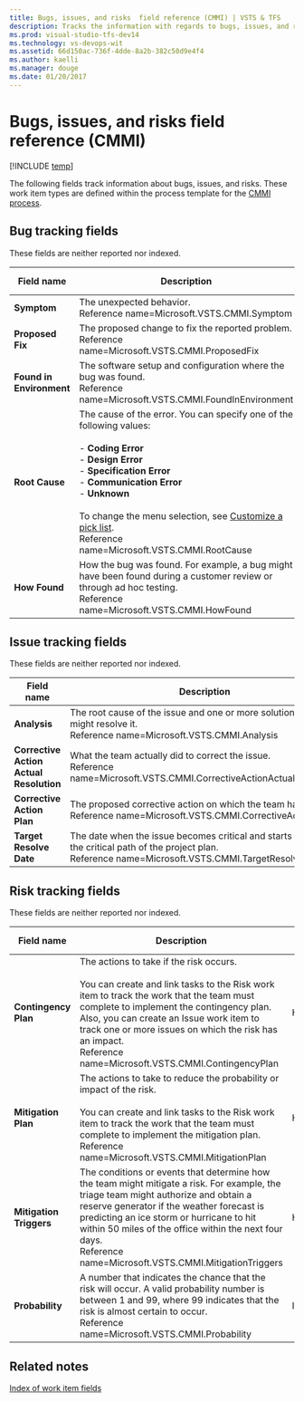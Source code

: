 ```yaml
---
title: Bugs, issues, and risks  field reference (CMMI) | VSTS & TFS
description: Tracks the information with regards to bugs, issues, and risks - Team Foundation Server (TFS)
ms.prod: visual-studio-tfs-dev14
ms.technology: vs-devops-wit
ms.assetid: 66d150ac-736f-4dde-8a2b-382c50d9e4f4
ms.author: kaelli
ms.manager: douge
ms.date: 01/20/2017
---
```


# Bugs, issues, and risks  field reference (CMMI)

[!INCLUDE [temp](../../_shared/dev15-version-header.md)]

The following fields track information about bugs, issues, and risks. These work item types are defined within the process template for the [CMMI process](../cmmi-process.md).  
  
##  <a name="bugs"></a> Bug tracking fields  
 These fields are neither reported nor indexed.  
  
|**Field name**|**Description**|**Data type**|  
|--------------------|---------------------|-------------------|  
|**Symptom**|The unexpected behavior.<br/>Reference name=Microsoft.VSTS.CMMI.Symptom|HTML|  
|**Proposed Fix**|The proposed change to fix the reported problem.<br/>Reference name=Microsoft.VSTS.CMMI.ProposedFix|HTML|  
|**Found in Environment**|The software setup and configuration where the bug was found.<br/>Reference name=Microsoft.VSTS.CMMI.FoundInEnvironment|String|  
|**Root Cause**|The cause of the error. You can specify one of the following values:<br /><br /> -   **Coding Error**<br />-   **Design Error**<br />-   **Specification Error**<br />-   **Communication Error**<br />-   **Unknown**<br /><br /> To change the menu selection, see [Customize a pick list](../../customize/add-modify-field.md).<br/>Reference name=Microsoft.VSTS.CMMI.RootCause|String|  
|**How Found**|How the bug was found. For example, a bug might have been found during a customer review or through ad hoc testing.<br/>Reference name=Microsoft.VSTS.CMMI.HowFound|String|  
  
##  <a name="issues"></a> Issue tracking fields  
 These fields are neither reported nor indexed.  
  
|**Field name**|**Description**|**Data type**| 
|--------------------|---------------------|-------------------------|  
|**Analysis**|The root cause of the issue and one or more solutions that might resolve it.<br/>Reference name=Microsoft.VSTS.CMMI.Analysis|HTML|  
|**Corrective Action Actual Resolution**|What the team actually did to correct the issue.<br/>Reference name=Microsoft.VSTS.CMMI.CorrectiveActionActualResolution|HTML|  
|**Corrective Action Plan**|The proposed corrective action on which the team has agreed.<br/>Reference name=Microsoft.VSTS.CMMI.CorrectiveActionPlan|HTML|
|**Target Resolve Date**|The date when the issue becomes critical and starts to affect the critical path of the project plan.<br/>Reference name=Microsoft.VSTS.CMMI.TargetResolveDate|DateTime|  
  
##  <a name="risks"></a> Risk tracking fields  
 These fields are neither reported nor indexed.  
  
|**Field name**|**Description**|**Data type**|  
|--------------------|---------------------|-------------------|  
|**Contingency Plan**|The actions to take if the risk occurs.<br /><br /> You can create and link tasks to the Risk work item to track the work that the team must complete to implement the contingency plan. Also, you can create an Issue work item to track one or more issues on which the risk has an impact.<br/>Reference name=Microsoft.VSTS.CMMI.ContingencyPlan|HTML|  
|**Mitigation Plan**|The actions to take to reduce the probability or impact of the risk.<br /><br /> You can create and link tasks to the Risk work item to track the work that the team must complete to implement the mitigation plan.<br/>Reference name=Microsoft.VSTS.CMMI.MitigationPlan|HTML|  
|**Mitigation Triggers**|The conditions or events that determine how the team might mitigate a risk. For example, the triage team might authorize and obtain a reserve generator if the weather forecast is predicting an ice storm or hurricane to hit within 50 miles of the office within the next four days.<br/>Reference name=Microsoft.VSTS.CMMI.MitigationTriggers|HTML|  
|**Probability**|A number that indicates the chance that the risk will occur. A valid probability number is between 1 and 99, where 99 indicates that the risk is almost certain to occur.<br/>Reference name=Microsoft.VSTS.CMMI.Probability|Integer|  
  
## Related notes
 [Index of work item fields](../work-item-field.md)